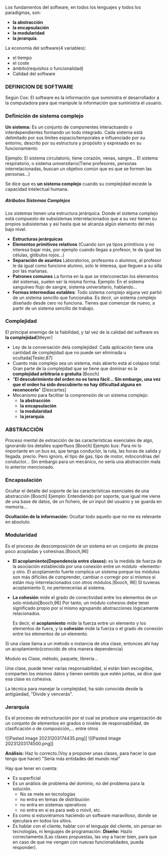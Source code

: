 Los fundamentos del software, en todos los lenguajes y todos los paradigmas, son:
- **la abstracción**
- **la encapsulación**
- **la modularidad** 
- **la jerarquía**.

La economía del software(4 variables):
- el tiempo
- el coste
-  ámbito(requisitos o funcionalidad)
- Calidad del software
### DEFINICION DE SOFTWARE
Según Cox:
El software es la información que  suministra el desarrollador a la computadora para que manipule la información que suministra el usuario.
### Definición de sistema complejo
**Un sistema:** Es un conjunto de componentes interactuando o interdependientes formando un todo integrado. Cada sistema está delimitado por sus límites espacio/temporales e influenciado por su entorno, descrito por su estructura y propósito y expresado en su funcionamiento

Ejemplo: El sistema circulatorio, tiene corazón, venas, sangre...
El sistema respiratorio, o sistema universitario(Tiene profesores, personas interrelacionadas, buscan un objetivo común que es que se formen las personas...)


Se dice que es **un sistema complejo** cuando su complejidad excede la capacidad intelectual humana.
##### Atributos Sistemas Complejos
Los sistemas tienen una estructura jerárquica.
Donde el sistema complejo está compuesto de subsistemas interrelacionados que a su vez tienen su propios subsistemas y así hasta que se alcanza algún elemento del más bajo nivel.

- **Estructuras jerárquicas**
- **Elementos primitivos relativos**
		(Cuando son ya tipos primitivos y no interesa bajar más, por ejemplo cuando llegas a profesor, te da igual las células, glóbulos rojos...)
- **Separación de asuntos**
		Laboratorios, profesores o alumnos, al profesor le da igual como funcione alumno, solo le interesa, que lleguen a su silla por las mañanas.
- **Patrones comunes**
		La forma en la que se interconectan los elementos del sistemas, suelen ser la misma forma. Ejemplo: En el sistema sanguíneo flujo de sangre, sistema universitario, hablando...
- **Formas intermedias estables**: Todo sistema complejo alguna vez partió de un sistema sencillo que funcionaba.
		Es decir, un sistema complejo diseñado desde cero no funciona. Tienes que comenzar de nuevo, a partir de un sistema sencillo de trabajo.
### Complejidad
El principal enemigo de la fiabilidad, y tal vez de la calidad del software es **la complejidad**\[Meyer\]
- Ley de la conversación dela complejidad: Cada aplicación tiene una cantidad de complejidad que no puede ser eliminada u ocultada\[Tesler,87\]
- Cuanto más complejo sea un sistema, más abierto está al colapso total. Gran parte de la complejidad que se tiene que dominar es la **complejidad arbitraria o gratuita** \[Booch\]
- "**El descubrimiento del orden no es tarea fácil... Sin embargo, una vez que el orden ha sido descubierto no hay dificultad alguna en reconocerlo**" \[Descartes\]
- Mecanismo para facilitar la comprensión de un sistema complejo:
	- **la abstracción**
	- **la encapsulación**
	- **la modularidad** 
	- **la jerarquía**.

### ABSTRACCIÓN
Proceso mental de extracción de las características esenciales de algo, ignorando los detalles superfluos \[Booch\]
Ejemplo bus:
	Para mi lo importante en un bus es, que tenga conductor, la ruta, las horas de salida y llegada, precio. Pero ignoro, el tipo de gas, tipo de motor, mitocondrias del conductor...
	Sin embargo para un mecánico, no sería una abstracción mala lo anterior mencionado.
### Encapsulación
Ocultar el detalle del soporte de las características esenciales de una abstracción \[Booch\]
Ejemplo:
Entendiendo por soporte, que igual me viene de una base de datos, de un fichero, de un input del usuario y se guarda en memoria...

**Ocultación de la información:** Ocultar todo aquello que no me es relevante en absoluto.
### Modularidad
Es el proceso de descomposición de un sistema en un conjunto de piezas poco acopladas y cohesivas.\[Booch,96\]
- **El acoplamiento(Dependencia entre clases):** es la medida de fuerza de la asociación establecida por una conexión entre un módulo -elemento- y otro. El acoplamiento fuerte complica un sistema porque los módulos son más difíciles de comprender, cambiar o corregir por sí mismos si están muy interrelacionados con otros módulos.\[Booch, 96\]
	SI tuvieras acoplamiento 0, no pertenecerías al sistema.
- **La cohesión** mide el grado de conectividad entre los elementos de un solo módulo\[Booch,96\] Por tanto, un módulo cohesivo debe tener significado propio por sí mismo agrupando abstracciones lógicamente relacionados.


	Es decir, el **acoplamiento** mide la fuerza entre un elemento y los elementos de fuera, y la **cohesión** mide la fuerza o el grado de conexión entre los elementos de un elemento.

Si una clase llama a un método o instancia de otra clase, entonces ahí hay un acoplamiento(conocido de otra manera dependencia)

Modulo es Clase, método, paquete, librería...

Una clase, puede tener varias responsabilidad, sí están bien escogidas, comparten los mismos datos y tienen sentido que estén juntas, se dice que esa clase es cohesiva.

La técnica para manejar la complejidad, ha sido conocida desde la antigüedad, "Divide y vencerás".

### Jerarquía
Es el proceso de estructuración por el cual se produce una organización de un conjunto de elementos en grados o niveles de responsabilidad, de clasificación o de composición,... entre otros

![[Pasted image 20231203174435.png]]
![[Pasted image 20231203174500.png]]

**Análisis:** Haz lo correcto.(Voy a proponer unas clases, para hacer lo que tengo que hacer)
"Sería más entidades del mundo real"

Hay que tener en cuenta:
- Es superficial
- Es un análisis de problema del dominio, no del problema para la solución. 
	- No se mete en tecnologías
	- no entra en temas de distribución
	- no entra en sistemas operativos
	- no entra en si es para web o móvil, etc.
- Es como si estuviéramos haciendo un software maravilloso, donde se ejecutara en todos los sitios.
- Es hablar con el cliente, hablar con el lenguaje del cliente, sin pensar en tecnologías, ni lenguajes de programación.
**Diseño:** Hazlo correctamente.(Las clases propuestas, las voy a hacer bien, para que en caso de que me vengan con nuevas funcionalidades, pueda responder).
